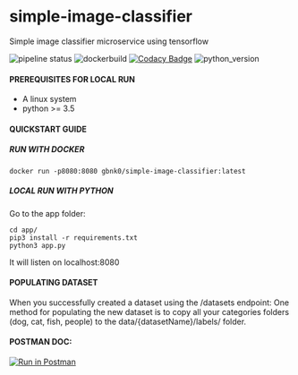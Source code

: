 # simple-image-classifier
Simple image classifier microservice using tensorflow

![pipeline status](https://travis-ci.org/gbnk0/simple-image-classifier.svg?branch=master)
![dockerbuild](https://img.shields.io/docker/automated/jrottenberg/ffmpeg.svg)
[![Codacy Badge](https://api.codacy.com/project/badge/Grade/2541d5b6ddaa48c8a5d834ea03649372)](https://www.codacy.com/app/gbnk0/simple-image-classifier?utm_source=github.com&amp;utm_medium=referral&amp;utm_content=gbnk0/simple-image-classifier&amp;utm_campaign=Badge_Grade)
![python_version](https://img.shields.io/badge/python-3.5%2C3.6-blue.svg)


#### PREREQUISITES FOR LOCAL RUN
- A linux system
- python >= 3.5

#### QUICKSTART GUIDE

##### RUN WITH DOCKER
``` 
docker run -p8080:8080 gbnk0/simple-image-classifier:latest
```

##### LOCAL RUN WITH PYTHON
Go to the app folder:
```
cd app/
pip3 install -r requirements.txt
python3 app.py
```

It will listen on localhost:8080

#### POPULATING DATASET

When you successfully created a dataset using the /datasets endpoint:
One method for populating the new dataset is to copy all your categories folders (dog, cat, fish, people) to the data/{datasetName}/labels/ folder.


#### POSTMAN DOC:

[![Run in Postman](https://run.pstmn.io/button.svg)](https://documenter.getpostman.com/view/3045659/RWMHM7ir)
